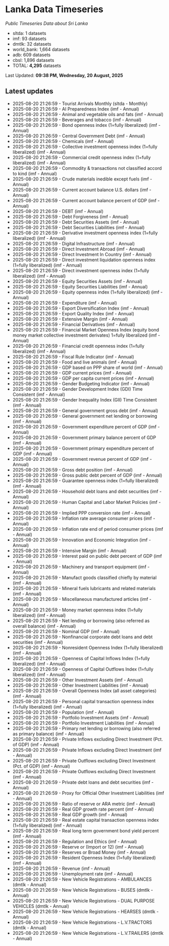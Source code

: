 # Lanka Data Timeseries
*Public Timeseries Data about Sri Lanka*

* sltda: 1 datasets
* imf: 93 datasets
* dmtlk: 32 datasets
* world_bank: 1,664 datasets
* adb: 609 datasets
* cbsl: 1,896 datasets
* TOTAL: **4,295** datasets

Last Updated: **09:38 PM, Wednesday, 20 August, 2025**

## Latest updates

* 2025-08-20 21:26:59 - Tourist Arrivals Monthly (sltda - Monthly)
* 2025-08-20 21:26:59 - AI Preparedness Index (imf - Annual)
* 2025-08-20 21:26:59 - Animal and vegetable oils and fats (imf - Annual)
* 2025-08-20 21:26:59 - Beverages and tobacco (imf - Annual)
* 2025-08-20 21:26:59 - Bond openness index (1=fully liberalized) (imf - Annual)
* 2025-08-20 21:26:59 - Central Government Debt (imf - Annual)
* 2025-08-20 21:26:59 - Chemicals (imf - Annual)
* 2025-08-20 21:26:59 - Collective investment openness index (1=fully liberalized) (imf - Annual)
* 2025-08-20 21:26:59 - Commercial credit openness index (1=fully liberalized) (imf - Annual)
* 2025-08-20 21:26:59 - Commodity & transactions not classified accord to kind (imf - Annual)
* 2025-08-20 21:26:59 - Crude materials inedible except fuels (imf - Annual)
* 2025-08-20 21:26:59 - Current account balance U.S. dollars (imf - Annual)
* 2025-08-20 21:26:59 - Current account balance percent of GDP (imf - Annual)
* 2025-08-20 21:26:59 - DEBT (imf - Annual)
* 2025-08-20 21:26:59 - Debt Forgiveness (imf - Annual)
* 2025-08-20 21:26:59 - Debt Securities Assets (imf - Annual)
* 2025-08-20 21:26:59 - Debt Securities Liabilities (imf - Annual)
* 2025-08-20 21:26:59 - Derivative investment openness index (1=fully liberalized) (imf - Annual)
* 2025-08-20 21:26:59 - Digital Infrastructure (imf - Annual)
* 2025-08-20 21:26:59 - Direct Investment Abroad (imf - Annual)
* 2025-08-20 21:26:59 - Direct Investment In Country (imf - Annual)
* 2025-08-20 21:26:59 - Direct investment liquidation openness index (1=fully liberalized) (imf - Annual)
* 2025-08-20 21:26:59 - Direct investment openness index (1=fully liberalized) (imf - Annual)
* 2025-08-20 21:26:59 - Equity Securities Assets (imf - Annual)
* 2025-08-20 21:26:59 - Equity Securities Liabilities (imf - Annual)
* 2025-08-20 21:26:59 - Equity openness index (1=fully liberalized) (imf - Annual)
* 2025-08-20 21:26:59 - Expenditure (imf - Annual)
* 2025-08-20 21:26:59 - Export Diversification Index (imf - Annual)
* 2025-08-20 21:26:59 - Export Quality Index (imf - Annual)
* 2025-08-20 21:26:59 - Extensive Margin (imf - Annual)
* 2025-08-20 21:26:59 - Financial Derivatives (imf - Annual)
* 2025-08-20 21:26:59 - Financial Market Openness Index (equity bond money market collective investment derivates) 1=fully liberalized (imf - Annual)
* 2025-08-20 21:26:59 - Financial credit openness index (1=fully liberalized) (imf - Annual)
* 2025-08-20 21:26:59 - Fiscal Rule Indicator (imf - Annual)
* 2025-08-20 21:26:59 - Food and live animals (imf - Annual)
* 2025-08-20 21:26:59 - GDP based on PPP share of world (imf - Annual)
* 2025-08-20 21:26:59 - GDP current prices (imf - Annual)
* 2025-08-20 21:26:59 - GDP per capita current prices (imf - Annual)
* 2025-08-20 21:26:59 - Gender Budgeting Indicator (imf - Annual)
* 2025-08-20 21:26:59 - Gender Development Index (GDI) Time Consistent (imf - Annual)
* 2025-08-20 21:26:59 - Gender Inequality Index (GII) Time Consistent (imf - Annual)
* 2025-08-20 21:26:59 - General government gross debt (imf - Annual)
* 2025-08-20 21:26:59 - General government net lending or borrowing (imf - Annual)
* 2025-08-20 21:26:59 - Government expenditure percent of GDP (imf - Annual)
* 2025-08-20 21:26:59 - Government primary balance percent of GDP (imf - Annual)
* 2025-08-20 21:26:59 - Government primary expenditure percent of GDP (imf - Annual)
* 2025-08-20 21:26:59 - Government revenue percent of GDP (imf - Annual)
* 2025-08-20 21:26:59 - Gross debt position (imf - Annual)
* 2025-08-20 21:26:59 - Gross public debt percent of GDP (imf - Annual)
* 2025-08-20 21:26:59 - Guarantee openness index (1=fully liberalized) (imf - Annual)
* 2025-08-20 21:26:59 - Household debt loans and debt securities (imf - Annual)
* 2025-08-20 21:26:59 - Human Capital and Labor Market Policies (imf - Annual)
* 2025-08-20 21:26:59 - Implied PPP conversion rate (imf - Annual)
* 2025-08-20 21:26:59 - Inflation rate average consumer prices (imf - Annual)
* 2025-08-20 21:26:59 - Inflation rate end of period consumer prices (imf - Annual)
* 2025-08-20 21:26:59 - Innovation and Economic Integration (imf - Annual)
* 2025-08-20 21:26:59 - Intensive Margin (imf - Annual)
* 2025-08-20 21:26:59 - Interest paid on public debt percent of GDP (imf - Annual)
* 2025-08-20 21:26:59 - Machinery and transport equipment (imf - Annual)
* 2025-08-20 21:26:59 - Manufact goods classified chiefly by material (imf - Annual)
* 2025-08-20 21:26:59 - Mineral fuels lubricants and related materials (imf - Annual)
* 2025-08-20 21:26:59 - Miscellaneous manufactured articles (imf - Annual)
* 2025-08-20 21:26:59 - Money market openness index (1=fully liberalized) (imf - Annual)
* 2025-08-20 21:26:59 - Net lending or borrowing (also referred as overall balance) (imf - Annual)
* 2025-08-20 21:26:59 - Nominal GDP (imf - Annual)
* 2025-08-20 21:26:59 - Nonfinancial corporate debt loans and debt securities (imf - Annual)
* 2025-08-20 21:26:59 - Nonresident Openness Index (1=fully liberalized) (imf - Annual)
* 2025-08-20 21:26:59 - Openness of Capital Inflows Index (1=fully liberalized) (imf - Annual)
* 2025-08-20 21:26:59 - Openness of Capital Outflows Index (1=fully liberalized) (imf - Annual)
* 2025-08-20 21:26:59 - Other Investment Assets (imf - Annual)
* 2025-08-20 21:26:59 - Other Investment Liabilities (imf - Annual)
* 2025-08-20 21:26:59 - Overall Openness Index (all asset categories) (imf - Annual)
* 2025-08-20 21:26:59 - Personal capital transaction openness index (1=fully liberalized) (imf - Annual)
* 2025-08-20 21:26:59 - Population (imf - Annual)
* 2025-08-20 21:26:59 - Portfolio Investment Assets (imf - Annual)
* 2025-08-20 21:26:59 - Portfolio Investment Liabilities (imf - Annual)
* 2025-08-20 21:26:59 - Primary net lending or borrowing (also referred as primary balance) (imf - Annual)
* 2025-08-20 21:26:59 - Private Inflows excluding Direct Investment (Pct. of GDP) (imf - Annual)
* 2025-08-20 21:26:59 - Private Inflows excluding Direct Investment (imf - Annual)
* 2025-08-20 21:26:59 - Private Outflows excluding Direct Investment (Pct. of GDP) (imf - Annual)
* 2025-08-20 21:26:59 - Private Outflows excluding Direct Investment (imf - Annual)
* 2025-08-20 21:26:59 - Private debt loans and debt securities (imf - Annual)
* 2025-08-20 21:26:59 - Proxy for Official Other Investment Liabilities (imf - Annual)
* 2025-08-20 21:26:59 - Ratio of reserve or ARA metric (imf - Annual)
* 2025-08-20 21:26:59 - Real GDP growth rate percent (imf - Annual)
* 2025-08-20 21:26:59 - Real GDP growth (imf - Annual)
* 2025-08-20 21:26:59 - Real estate capital transaction openness index (1=fully liberalized) (imf - Annual)
* 2025-08-20 21:26:59 - Real long term government bond yield percent (imf - Annual)
* 2025-08-20 21:26:59 - Regulation and Ethics (imf - Annual)
* 2025-08-20 21:26:59 - Reserve or (Import or 12) (imf - Annual)
* 2025-08-20 21:26:59 - Reserves or Broad Money (imf - Annual)
* 2025-08-20 21:26:59 - Resident Openness Index (1=fully liberalized) (imf - Annual)
* 2025-08-20 21:26:59 - Revenue (imf - Annual)
* 2025-08-20 21:26:59 - Unemployment rate (imf - Annual)
* 2025-08-20 21:26:59 - New Vehicle Registrations - AMBULANCES (dmtlk - Annual)
* 2025-08-20 21:26:59 - New Vehicle Registrations - BUSES (dmtlk - Annual)
* 2025-08-20 21:26:59 - New Vehicle Registrations - DUAL PURPOSE VEHICLES (dmtlk - Annual)
* 2025-08-20 21:26:59 - New Vehicle Registrations - HEARSES (dmtlk - Annual)
* 2025-08-20 21:26:59 - New Vehicle Registrations - L.V.TRACTORS (dmtlk - Annual)
* 2025-08-20 21:26:59 - New Vehicle Registrations - L.V.TRAILERS (dmtlk - Annual)